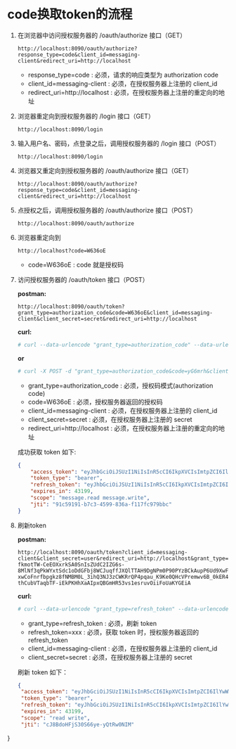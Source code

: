# code换取token的流程
1. 在浏览器中访问授权服务器的 /oauth/authorize 接口（GET）
   ```
   http://localhost:8090/oauth/authorize?response_type=code&client_id=messaging-client&redirect_uri=http://localhost
   ```
   - response_type=code : 必须，请求的响应类型为 authorization code
   - client_id=messaging-client : 必须，在授权服务器上注册的 client_id
   - redirect_uri=http://localhost : 必须，在授权服务器上注册的重定向的地址

2. 浏览器重定向到授权服务器的 /login 接口（GET）
   ```
   http://localhost:8090/login
   ```

3. 输入用户名、密码，点登录之后，调用授权服务器的 /login 接口（POST）
   ```
   http://localhost:8090/login
   ```

4. 浏览器又重定向到授权服务器的 /oauth/authorize 接口（GET）
   ```
   http://localhost:8090/oauth/authorize?response_type=code&client_id=messaging-client&redirect_uri=http://localhost
   ```

5. 点授权之后，调用授权服务器的 /oauth/authorize 接口（POST）
   ```
   http://localhost:8090/oauth/authorize
   ```

6. 浏览器重定向到
   ```
   http://localhost?code=W636oE
   ```
   - code=W636oE : code 就是授权码

7. 访问授权服务器的 /oauth/token 接口（POST）

   **postman:**
   ```
   http://localhost:8090/oauth/token?grant_type=authorization_code&code=W636oE&client_id=messaging-client&client_secret=secret&redirect_uri=http://localhost
   ```
   
   **curl:**
   ```bash
   # curl --data-urlencode "grant_type=authorization_code" --data-urlencode "code=yG6mrh" --data-urlencode "client_id=messaging-client" --data-urlencode "client_secret=secret" --data-urlencode "redirect_uri=http://localhost" -X POST http://20.0.0.106:8090/oauth/token
   ```
   **or**
   ```bash
   # curl -X POST -d "grant_type=authorization_code&code=yG6mrh&client_id=messging-client&client_secret=secret&redirect_uri=http://localhost" http://20.0.0.106:8090/oauth/token
   ```
   
   - grant_type=authorization_code : 必须，授权码模式(authorization code)
   - code=W636oE : 必须，授权服务器返回的授权码
   - client_id=messaging-client : 必须，在授权服务器上注册的 client_id
   - client_secret=secret : 必须，在授权服务器上注册的 secret
   - redirect_uri=http://localhost : 必须，在授权服务器上注册的重定向的地址
   
   成功获取 token 如下: 
   
   ```json
   {
       "access_token": "eyJhbGciOiJSUzI1NiIsInR5cCI6IkpXVCIsImtpZCI6IlBRRmsvOFEyYlR0UHFCbm5SMmtSVnBLSXVERG0yc1FycU1TRnFaMm5Zbmc9In0.eyJleHAiOjE2MTAxMzI4MjUsInVzZXJfbmFtZSI6InVzZXIxIiwiYXV0aG9yaXRpZXMiOlsiUk9MRV9VU0VSIl0sImp0aSI6IjkxYzU5MTkxLWI3YzMtNDU5OS04MzZhLWYxMTdmYzk3OWJiYyIsImNsaWVudF9pZCI6Im1lc3NhZ2luZy1jbGllbnQiLCJzY29wZSI6WyJtZXNzYWdlLnJlYWQiLCJtZXNzYWdlLndyaXRlIl19.CAwNYZOn_IXDD3jkCzEEpx_mKAQyEr23SUM_LP4V-K6TB-1KPCetZrenjFN70id6jOmvohFWCVRRQEL_JIAMJ7xO-1FL2Xmp0h3aCop_tvL82_Jc-pqZRzdXhQ1H4pYDySK_cyHsxwsbih7Fwi8G2Z4mnfgMNXx1nF15z4mRwo5ur57ToSLQIhsLG74ERjlNqfZ5h9A9_xdCXCgFqlqSXYam4PNDB3nPLaPW_7QguSfQRl_79qoitc5fVoaEaDuRQVu5bIpy7QZCVELrio16hwLl6-QuRDSoMICxYywgnOMIzr4b7xf6m3aueXaPpU-BITFopTCEzUbS4ayWxvNE5w",
       "token_type": "bearer",
       "refresh_token": "eyJhbGciOiJSUzI1NiIsInR5cCI6IkpXVCIsImtpZCI6IlBRRmsvOFEyYlR0UHFCbm5SMmtSVnBLSXVERG0yc1FycU1TRnFaMm5Zbmc9In0.eyJ1c2VyX25hbWUiOiJ1c2VyMSIsInNjb3BlIjpbIm1lc3NhZ2UucmVhZCIsIm1lc3NhZ2Uud3JpdGUiXSwiYXRpIjoiOTFjNTkxOTEtYjdjMy00NTk5LTgzNmEtZjExN2ZjOTc5YmJjIiwiZXhwIjoxNjEyNjgxNjI1LCJhdXRob3JpdGllcyI6WyJST0xFX1VTRVIiXSwianRpIjoiNDk1MzVlY2EtYzdjYS00NWQ1LWJjY2ItYmI4ZGM2ZDk4ZWFhIiwiY2xpZW50X2lkIjoibWVzc2FnaW5nLWNsaWVudCJ9.iYEgPBtM0AHKEbdHgr74LQ8K9uRedT1YCjkFF5UxvLonWzZg_BHxgjI7xFZTtYI_W4I4WAa8P80hPfEltc-fkmotTW-CeEOXxrkSA0SnIsZUdC2IZG6s-8MlNf3qPkWYxtSdc1oDdGFbj8WCJuqffJXQlTTAH9DgNPm0P90PYzBCkAupP6Ud9XwFHtvh9HGEW9ZhmimaonJO2PvZDX3MI37_5E-xwCoFnrfbpgkz8fNMBM0L_3ihQ3NJ3zCWKRrQP4pqau_K9Ke0QHcVPremwv6B_0kER4-thCubVTaqbTF-iEkPKHhXaAIpxQBGmHR53vs1esruvOiiFoUaKYGEiA",
       "expires_in": 43199,
       "scope": "message.read message.write",
       "jti": "91c59191-b7c3-4599-836a-f117fc979bbc"
   }
   ```

8. 刷新token

   **postman:**
   ```
   http://localhost:8090/oauth/token?client_id=messaging-client&client_secret=user&redirect_uri=http://localhost&grant_type=refresh_token&refresh_token=eyJhbGciOiJSUzI1NiIsInR5cCI6IkpXVCIsImtpZCI6IlBRRmsvOFEyYlR0UHFCbm5SMmtSVnBLSXVERG0yc1FycU1TRnFaMm5Zbmc9In0.eyJ1c2VyX25hbWUiOiJ1c2VyMSIsInNjb3BlIjpbIm1lc3NhZ2UucmVhZCIsIm1lc3NhZ2Uud3JpdGUiXSwiYXRpIjoiOTFjNTkxOTEtYjdjMy00NTk5LTgzNmEtZjExN2ZjOTc5YmJjIiwiZXhwIjoxNjEyNjgxNjI1LCJhdXRob3JpdGllcyI6WyJST0xFX1VTRVIiXSwianRpIjoiNDk1MzVlY2EtYzdjYS00NWQ1LWJjY2ItYmI4ZGM2ZDk4ZWFhIiwiY2xpZW50X2lkIjoibWVzc2FnaW5nLWNsaWVudCJ9.iYEgPBtM0AHKEbdHgr74LQ8K9uRedT1YCjkFF5UxvLonWzZg_BHxgjI7xFZTtYI_W4I4WAa8P80hPfEltc-fkmotTW-CeEOXxrkSA0SnIsZUdC2IZG6s-8MlNf3qPkWYxtSdc1oDdGFbj8WCJuqffJXQlTTAH9DgNPm0P90PYzBCkAupP6Ud9XwFHtvh9HGEW9ZhmimaonJO2PvZDX3MI37_5E-xwCoFnrfbpgkz8fNMBM0L_3ihQ3NJ3zCWKRrQP4pqau_K9Ke0QHcVPremwv6B_0kER4-thCubVTaqbTF-iEkPKHhXaAIpxQBGmHR53vs1esruvOiiFoUaKYGEiA
   ```
   
   **curl:**
   ```bash
   # curl --data-urlencode "grant_type=refresh_token" --data-urlencode "refresh_token=eyJhbGciOiJSUzI1NiIsInR5cCI6IkpXVCIsImtpZCI6IlYwWWtLQmtpUjR2c0tnYzNCaFFMaGFOT0IwMktLVGtnMHgvRWpwdmpodnM9In0.eyJ1c2VyX25hbWUiOiJ1c2VyIiwic2NvcGUiOlsicmVhZCIsIndyaXRlIl0sImF0aSI6ImNKOEJkb0hGalMzMFM2NnllLXlRdFJ3ME5JTSIsImV4cCI6MTYxMzgwMDc3OCwiYXV0aG9yaXRpZXMiOlsiVVNFUiIsIkFETUlOIl0sImp0aSI6InlxWmI2Q1Z6clJ4R1lpT01Ib0gwVDBBV254OCIsImNsaWVudF9pZCI6Im1lc3NhZ2luZy1jbGllbnQifQ.ITMAPjGW3bC1ghiEeLMF94PCj1nZO7GRdpSCcVg8ilL8nGXeX_Utg96f3tTQN9uzIONxs49v7iYjW6wrUdm0ik2Tl2X0UTEtK1XQ7HJ_XPc15AdgZDh56GRWHmJt6QJOt0vS9C3e4lMVacMlr9b5ctHjxRqnVzCX2QWQF5waToXx8C_osxmFyljIcuhs0PxatEwpfqWLYVpwA-Fmr3_dMjpkqJcu7slO1k9FpJqjLzYAbMV0UlUuj6-HbEk9t_NKBiyHTR5-EV0_65NaR_DGx4Q2Aarq-2zd0Bo3O-8PrI4NsnUu7Kx2z45OkLP-3rNHDa86BZs9NKYedRI9dZwLhw" --data-urlencode "client_id=messaging-client" --data-urlencode "client_secret=secret" --data-urlencode "redirect_uri=http://20.0.0.106" -X POST http://20.0.0.106:8090/oauth/token
   ```
   
   - grant_type=refresh_token : 必须，刷新 token
   - refresh_token=xxx : 必须，获取 token 时，授权服务器返回的 refresh_token
   - client_id=messaging-client : 必须，在授权服务器上注册的 client_id
   - client_secret=secret : 必须，在授权服务器上注册的 secret
   
   刷新 token 如下：
   
   ```json
   {
    "access_token": "eyJhbGciOiJSUzI1NiIsInR5cCI6IkpXVCIsImtpZCI6IlYwWWtLQmtpUjR2c0tnYzNCaFFMaGFOT0IwMktLVGtnMHgvRWpwdmpodnM9In0.eyJleHAiOjE2MTEzNDE5MjMsInVzZXJfbmFtZSI6InVzZXIiLCJhdXRob3JpdGllcyI6WyJVU0VSIiwiQURNSU4iXSwianRpIjoiY0o4QmRvSEZqUzMwUzY2eWUteVF0UncwTklNIiwiY2xpZW50X2lkIjoibWVzc2FnaW5nLWNsaWVudCIsInNjb3BlIjpbInJlYWQiLCJ3cml0ZSJdfQ.RRwR8c5HTgCVPw-51Rp6Y3erAzZImwkoggQxGr0CQKesuRgoC6K_JreE1yTjOgVdwQIzGaTZvFtscQ6ZMHb1B0wRFPkTNU7lKfPzrFAsJHqgnIGs1c7roVI_qJgj-NnJ8s4nXdJVCebSYr3-L_gUU4IC5NKw9LecaCBGn0DWHPESERIbuOLtWo0KeIPmYi0Ig8zd2Jp4vxR9DcV-Em3n7l_GX_lkbu8pjl3ReuH7QfYvMvoUG-1PeU7ZOzZdkHU5lvKrLUc3axnIEXzBU71yQqtvfp0jMCVqdEblo0zjKdN2dJYcHERtKwxhpzw0t-deKe4Bp4F3MdIbwHO-qsPxkA",
    "token_type": "bearer",
    "refresh_token": "eyJhbGciOiJSUzI1NiIsInR5cCI6IkpXVCIsImtpZCI6IlYwWWtLQmtpUjR2c0tnYzNCaFFMaGFOT0IwMktLVGtnMHgvRWpwdmpodnM9In0.eyJ1c2VyX25hbWUiOiJ1c2VyIiwic2NvcGUiOlsicmVhZCIsIndyaXRlIl0sImF0aSI6ImNKOEJkb0hGalMzMFM2NnllLXlRdFJ3ME5JTSIsImV4cCI6MTYxMzgwMDc3OCwiYXV0aG9yaXRpZXMiOlsiVVNFUiIsIkFETUlOIl0sImp0aSI6InlxWmI2Q1Z6clJ4R1lpT01Ib0gwVDBBV254OCIsImNsaWVudF9pZCI6Im1lc3NhZ2luZy1jbGllbnQifQ.ITMAPjGW3bC1ghiEeLMF94PCj1nZO7GRdpSCcVg8ilL8nGXeX_Utg96f3tTQN9uzIONxs49v7iYjW6wrUdm0ik2Tl2X0UTEtK1XQ7HJ_XPc15AdgZDh56GRWHmJt6QJOt0vS9C3e4lMVacMlr9b5ctHjxRqnVzCX2QWQF5waToXx8C_osxmFyljIcuhs0PxatEwpfqWLYVpwA-Fmr3_dMjpkqJcu7slO1k9FpJqjLzYAbMV0UlUuj6-HbEk9t_NKBiyHTR5-EV0_65NaR_DGx4Q2Aarq-2zd0Bo3O-8PrI4NsnUu7Kx2z45OkLP-3rNHDa86BZs9NKYedRI9dZwLhw",
    "expires_in": 43199,
    "scope": "read write",
    "jti": "cJ8BdoHFjS30S66ye-yQtRw0NIM"
}
   ```
